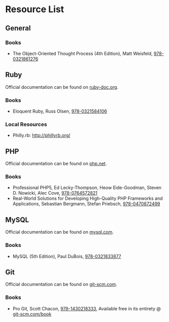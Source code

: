 # Resource List

## General

### Books

- The Object-Oriented Thought Process (4th Edition), Matt Weisfeld, [978-0321861276](http://www.amazon.com/dp/0321861272)

## Ruby

Official documentation can be found on [ruby-doc.org](http://ruby-doc.org/).

### Books

  - Eloquent Ruby, Russ Olsen, [978-0321584106](http://www.amazon.com/dp/0321584104)

### Local Resources 

  - Philly.rb: http://phillyrb.org/

## PHP

Official documentation can be found on [php.net](http://www.php.net/manual/en/).

### Books

- Professional PHP5, Ed Lecky-Thompson, Heow Eide-Goodman, Steven D. Nowicki, Alec Cove, [978-0764572821](http://www.amazon.com/dp/0764572822)
- Real-World Solutions for Developing High-Quality PHP Frameworks and Applications, Sebastian Bergmann, Stefan Priebsch, [978-0470872499](http://www.amazon.com/dp/0470872497)

## MySQL

Official documentation can be found on [mysql.com](http://dev.mysql.com/doc/).

### Books

- MySQL (5th Edition), Paul DuBois, [978-0321833877](http://www.amazon.com/dp/0321833872)

## Git

Official documentation can be found on [git-scm.com](http://git-scm.com/docs).

### Books

-  Pro Git, Scott Chacon, [978-1430218333](http://www.amazon.com/dp/1430218339), Available free in its entirety @ [git-scm.com/book](http://git-scm.com/book)
